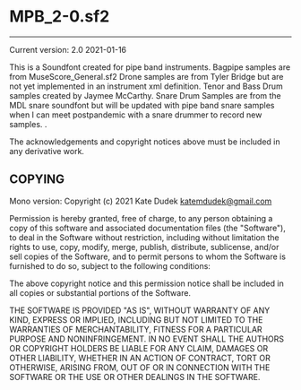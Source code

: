 # MPB_2-0.sf2
---

Current version: 2.0  2021-01-16

This is a Soundfont created for pipe band instruments.
Bagpipe samples are from MuseScore_General.sf2
Drone samples are from Tyler Bridge but are not yet implemented in an instrument xml definition.
Tenor and Bass Drum samples created by Jaymee McCarthy.
Snare Drum Samples are from the MDL snare soundfont but will be updated with pipe band snare samples when I can meet postpandemic with a snare drummer to record new samples. .

The acknowledgements and copyright notices above must be included in any derivative work.


COPYING
---

Mono version:  Copyright (c) 2021 Kate Dudek <katemdudek@gmail.com>

Permission is hereby granted, free of charge, to any person
obtaining a copy of this software and associated documentation
files (the "Software"), to deal in the Software without
restriction, including without limitation the rights to use,
copy, modify, merge, publish, distribute, sublicense, and/or sell
copies of the Software, and to permit persons to whom the
Software is furnished to do so, subject to the following
conditions:

The above copyright notice and this permission notice shall be
included in all copies or substantial portions of the Software.

THE SOFTWARE IS PROVIDED "AS IS", WITHOUT WARRANTY OF ANY KIND,
EXPRESS OR IMPLIED, INCLUDING BUT NOT LIMITED TO THE WARRANTIES
OF MERCHANTABILITY, FITNESS FOR A PARTICULAR PURPOSE AND
NONINFRINGEMENT. IN NO EVENT SHALL THE AUTHORS OR COPYRIGHT
HOLDERS BE LIABLE FOR ANY CLAIM, DAMAGES OR OTHER LIABILITY,
WHETHER IN AN ACTION OF CONTRACT, TORT OR OTHERWISE, ARISING
FROM, OUT OF OR IN CONNECTION WITH THE SOFTWARE OR THE USE OR
OTHER DEALINGS IN THE SOFTWARE.

